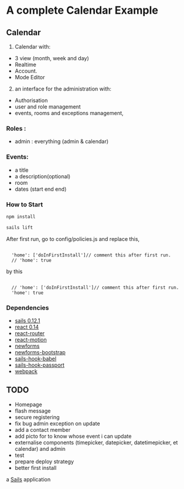 # A complete Calendar Example

## Calendar

1. Calendar with:
 - 3 view (month, week and day)
 - Realtime
 - Account.
 - Mode Editor
2. an interface for the administration with:
 - Authorisation
 - user and role management
 - events, rooms and exceptions management,

 ### Roles :
 - admin : everything (admin & calendar)

 ### Events:
 - a title
 - a description(optional)
 - room
 - dates (start end end)

### How to Start

```sh
npm install
```

```sh
sails lift
```

After first run, go to config/policies.js and replace this,
```

  'home': ['doInFirstInstall']// comment this after first run.
  // 'home': true

```
by this
```

  // 'home': ['doInFirstInstall']// comment this after first run.
  'home': true

```




### Dependencies
- [sails 0.12.1](http://sailsjs.org)
- [react 0.14](https://github.com/facebook/react)
- [react-router](https://github.com/rackt/react-router)
- [react-motion](https://github.com/chenglou/react-motion)
- [newforms](https://github.com/insin/newforms)
- [newforms-bootstrap](https://github.com/insin/newforms-bootstrap)
- [sails-hook-babel](https://github.com/artificialio/sails-hook-babel)
- [sails-hook-passport](https://github.com/jaumard/sails-hook-passport)
- [webpack](https://github.com/webpack/webpack)


## TODO
- Homepage
- flash message
- secure registering
- fix bug admin exception on update
- add a contact member
- add picto for to know whose event i can update
- externalise components (timepicker, datepicker, datetimepicker, et calendar) and admin
- test
- prepare deploy strategy
- better first install



a [Sails](http://sailsjs.org) application
